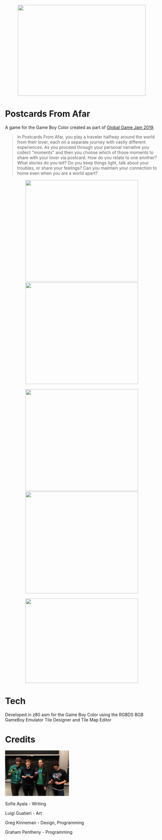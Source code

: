 <p align="center">
  <img width=420 height=298 src="https://github.com/grahamboree/Postcards-From-Afar/blob/master/screenshots/airplanewindow.png" />
</p>

# Postcards From Afar

  A game for the Game Boy Color created as part of [Global Game Jam 2019](https://globalgamejam.org/2019/games/postcards-afar).

> In Postcards From Afar, you play a traveler halfway around the world from their lover, each on a separate journey with vastly different experiences. As you proceed through your personal narrative you collect "moments" and then you choose which of those moments to share with your lover via postcard. How do you relate to one another? What stories do you tell? Do you keep things light, talk about your troubles, or share your feelings? Can you maintain your connection to home even when you are a world apart?

<p align="center">
  <img width=370 height=333 src="https://github.com/grahamboree/Postcards-From-Afar/raw/master/screenshots/cross.png" />
  <img width=370 height=333 src="https://github.com/grahamboree/Postcards-From-Afar/raw/master/screenshots/pyramids.png" />
<p align="center">
  <img width=370 height=333 src="https://github.com/grahamboree/Postcards-From-Afar/raw/master/screenshots/scuba.png" />
  <img width=370 height=333 src="https://github.com/grahamboree/Postcards-From-Afar/raw/master/screenshots/killi.png" />
</p>
<p align="center">
  <img width=370 height=277 src="https://github.com/grahamboree/Postcards-From-Afar/raw/master/screenshots/postcards.jpg" />
</p>

# Tech

  Developed in z80 asm for the Game Boy Color using the RGBDS BGB GameBoy Emulator Tile Designer and Tile Map Editor



# Credits

![Credits](screenshots/team.jpg)

Sofie Ayala - Writing

Luigi Guatieri - Art

Greg Kinneman - Design, Programming

Graham Pentheny - Programming
